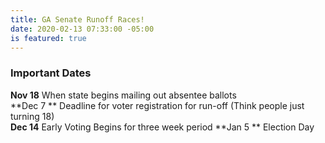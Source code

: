 ```yaml
---
title: GA Senate Runoff Races!
date: 2020-02-13 07:33:00 -05:00
is featured: true
---
```


### Important Dates

**Nov 18**    When state begins mailing out absentee ballots  
**Dec 7 **    Deadline for voter registration for run-off (Think people just turning 18)  
**Dec 14**    Early Voting Begins for three week period
**Jan 5 **    Election Day 

